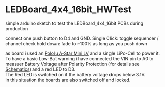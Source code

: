 # LEDBoard_4x4_16bit_HWTest
simple arduino sketch to test the LEDBoard_4x4_16bit PCBs during production

connect one push button to D4 and GND.
Single Click:
toggle sequencer / channel check
hold down: fade to ~100% as long as you push down

as board i used an [Pololu A-Star Mini LV](https://www.pololu.com/docs/0J61/4.1) and a single LiPo-Cell to power it. To have a basic Low-Bat warning i have connected the VIN pin to A0 to measuer Battery Voltage after Polarity Protection (for details see [Schematics](https://www.pololu.com/file/download/a-star-32u4-mini-schematic.pdf?file_id=0J780)) and a red LED to D3.  
The Red LED is switched on if the battery voltage drops below 3.1V.  
in this situation the boards are also switched off and locked.
